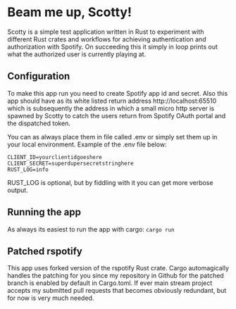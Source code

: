 # Beam me up, Scotty!
Scotty is a simple test application written in Rust to experiment with different Rust crates and workflows for achieving authentication and authorization with Spotify. On succeeding this it simply in loop prints out what the authorized user is currently playing at.


## Configuration

To make this app run you need to create Spotify app id and secret. Also this app should have as its white listed return address http://localhost:65510 which is subsequently the address in which a small micro http server is spawned by Scotty to catch the users return from Spotify OAuth portal and the dispatched token.

You can as always place them in file called .env or simply set them up in your local environment. Example of the .env file below:
```
CLIENT_ID=yourclientidgoeshere
CLIENT_SECRET=superdupersecretstringhere
RUST_LOG=info
```

RUST_LOG is optional, but by fiddling with it you can get more verbose output.

## Running the app

As always its easiest to run the app with cargo:
```cargo run```

## Patched rspotify

This app uses forked version of the rspotify Rust crate. Cargo automagically handles the patching for you since my repository in Github for the patched branch is enabled by default in Cargo.toml. If ever main stream project accepts my submitted pull requests that becomes obviously redundant, but for now is very much needed.
